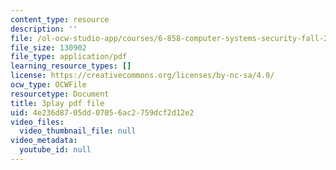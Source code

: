 ```yaml
---
content_type: resource
description: ''
file: /ol-ocw-studio-app/courses/6-858-computer-systems-security-fall-2014/4e236d8705dd07056ac2759dcf2d12e2_GqmQg-cszw4.pdf
file_size: 130902
file_type: application/pdf
learning_resource_types: []
license: https://creativecommons.org/licenses/by-nc-sa/4.0/
ocw_type: OCWFile
resourcetype: Document
title: 3play pdf file
uid: 4e236d87-05dd-0705-6ac2-759dcf2d12e2
video_files:
  video_thumbnail_file: null
video_metadata:
  youtube_id: null
---
```

